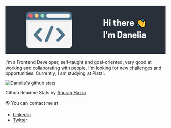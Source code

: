 ![Cover](https://github.com/DaneliaSanchz/DaneliaSanchz/blob/master/IamDanelia.png)

I'm a Frontend Developer, self-taught and goal-oriented, very good at working  and collaborating with people. I'm looking for new challenges and opportunities.
Currently, I am studying at Platzi.

![Danelia's github stats](https://github-readme-stats.vercel.app/api?username=daneliasanchz&show_icons=true&theme=tokyonight)


Github Readme Stats by [Anurag Hazra](https://github.com/anuraghazra/github-readme-stats)

🌎 You can contact me at
* [Linkedin](https://www.linkedin.com/in/danelia-sanchez/)
* [Twitter](https://twitter.com/DaneSanchz)
